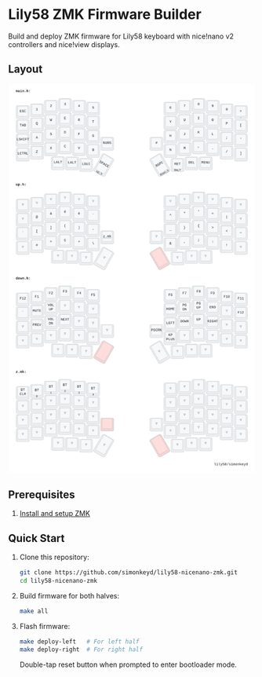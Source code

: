 # Lily58 ZMK Firmware Builder

Build and deploy ZMK firmware for Lily58 keyboard with nice!nano v2 controllers and nice!view displays.

## Layout

![keymap](keymap.svg)

## Prerequisites

1. [Install and setup ZMK](https://zmk.dev/)

## Quick Start

1. Clone this repository:
   ```bash
   git clone https://github.com/simonkeyd/lily58-nicenano-zmk.git
   cd lily58-nicenano-zmk
   ```

2. Build firmware for both halves:
   ```bash
   make all
   ```

3. Flash firmware:
   ```bash
   make deploy-left   # For left half
   make deploy-right  # For right half
   ```
   Double-tap reset button when prompted to enter bootloader mode.

